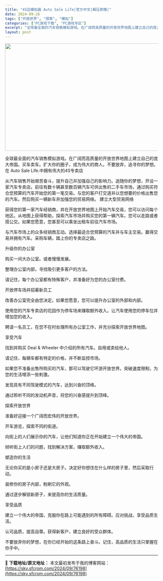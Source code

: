 ```yaml
---
title: "4S店模拟器 Auto Sale Life|官方中文|解压即撸|"
date: 2024-09-26
tags: ["开放世界", "探索", "模拟"]
categories: ["PC游戏下载", "PC游戏专区"]
excerpt: "全球最全面的汽车销售模拟游戏。在广阔而高质量的开放世界地图上建立自己的庞大帝国。买车卖车。扩大你的圈子，成为伟大的商人。不要放弃，追寻你的梦想。 在 Auto Sale Life.中拥有伟大的4S专卖店 从汽车销售开始艰苦奋斗，提升自己并加强自己的影响力。追随你的梦想，开设一家汽车专卖店。前往有数十&hellip;"
layout: post
---
```


<img class="aligncenter size-full wp-image-76189" src="https://sky.sfcrom.com/wp-content/uploads/2024/09/2024092613542464.webp" alt="" width="616" height="353" />

全球最全面的汽车销售模拟游戏。在广阔而高质量的开放世界地图上建立自己的庞大帝国。买车卖车。扩大你的圈子，成为伟大的商人。不要放弃，追寻你的梦想。
在 Auto Sale Life.中拥有伟大的4S专卖店

从汽车销售开始艰苦奋斗，提升自己并加强自己的影响力。追随你的梦想，开设一家汽车专卖店。前往有数十辆甚至数百辆汽车可供出售的二手车市场，通过购买符合您预算的汽车开始您的第一笔交易。与您的客户打交道并以您想要的价格出售您的汽车。然后购买一辆新车并加强您的贸易网络。
建立大型贸易网络

获得您的第一家汽车经销商，并在开放世界地图上开始汽车交易，您可以访问每个地区。从地图上获得帮助，探索汽车市场并购买您的第一辆汽车。您可以走路或者搭公交。如果您愿意，您甚至可以乘坐出租车前往汽车市场。

与汽车市场上的众多经销商互动。选择最适合您预算的汽车并与车主交易。赢得交易并拥有汽车。采购车辆，踏上你的专卖店之路。

升级你的办公室

购买一间大办公室。或者慢慢发展。

整理办公室内部，寻找吸引更多客户的方法。

请记住，每个办公室都有特殊客户，并准备好为您的办公室付费。

开放停车场并招募新员工

改善办公室完全由您决定。如果您愿意，您可以提升办公室的外部和内部。

使用您的汽车专卖店的花园作为停车场来赚取额外收入。让汽车使用您的停车位并增加您的收入。

聘请一名员工，在您不在时处理所有办公室工作，并充分探索开放世界地图。

享受汽车

找到并购买 Deal &amp; Wheeler 中介绍的所有汽车。自用或卖给他人。

请记住，每辆车都有特定的价格，并不断监控市场。

如果您不准备出售所购买的汽车，那可以驾驶它环游开放世界。突破速度限制，为您的生活增添一些刺激。

发现具有不同驾驶模式的汽车，达到兴奋的顶峰。

通过聆听不同的发动机声音，将您的兴奋感提升到顶峰。

探索开放世界

准备好迎接一个广阔而宏伟的开放世界。

开车游览，探索不同的街道。

向街上的人们展示你的汽车，让他们知道你正在开始建立一个伟大的帝国。

倾听街上人们的问题，找到解决方案，赚取额外收入。

塑造你的生活

无论你买的是小房子还是大房子。决定好你想住在什么样的房子里，然后采取行动。

装修你的房子内部，粉刷它的外观。

通过逐步解锁新房子，来提高你的生活质量。

享受品质

建立一个伟大的帝国，克服你在路上可能遇到的所有障碍。应对挑战，享受品质生活。

认可品质，提高自尊。获得新客户，建立良好的受众群体。

不要放弃你的梦想，在你已经开始的这条路上奋斗。记住，高品质的生活只掌握在你手中。

---
📖 **下载地址/原文地址：** 本文最初发布于我的博客网站：[https://sky.sfcrom.com/2024/09/76198](https://sky.sfcrom.com/2024/09/76198)
